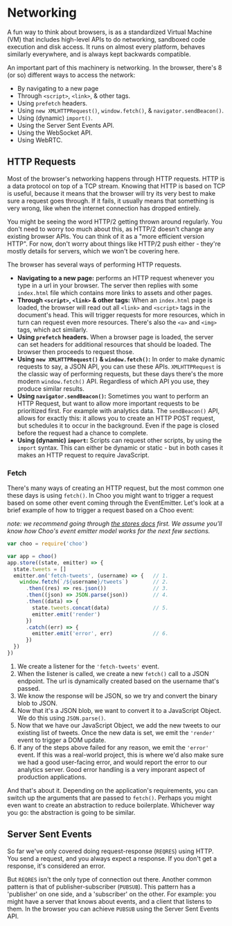 # Networking
A fun way to think about browsers, is as a standardized Virtual Machine (VM)
that includes high-level APIs to do networking, sandboxed code execution and
disk access. It runs on almost every platform, behaves similarly everywhere, and
is always kept backwards compatible.

An important part of this machinery is networking. In the browser, there's 8 (or
so) different ways to access the network:

- By navigating to a new page
- Through `<script>`, `<link>`, & other tags.
- Using `prefetch` headers.
- Using `new XMLHTTPRequest()`, `window.fetch()`, & `navigator.sendBeacon()`.
- Using (dynamic) `import()`.
- Using the Server Sent Events API.
- Using the WebSocket API.
- Using WebRTC.

## HTTP Requests
Most of the browser's networking happens through HTTP requests. HTTP is a
data protocol on top of a TCP stream. Knowing that HTTP is based on TCP is
useful, because it means that the browser will try its very best to make sure a
request goes through. If it fails, it usually means that something is very
wrong, like when the internet connection has dropped entirely.

You might be seeing the word HTTP/2 getting thrown around regularly. You don't
need to worry too much about this, as HTTP/2 doesn't change any existing browser
APIs. You can think of it as a "more efficient version HTTP". For now, don't
worry about things like HTTP/2 push either - they're mostly details for servers,
which we won't be covering here.

The browser has several ways of performing HTTP requests.
- __Navigating to a new page:__ performs an HTTP request whenever you type in a
  url in your browser. The server then replies with some `index.html` file which
  contains more links to assets and other pages.
- __Through `<script>`, `<link>` & other tags:__ When an `index.html` page is
  loaded, the browser will read out all `<link>` and `<script>` tags in the
  document's head. This will trigger requests for more resources, which in turn
  can request even more resources. There's also the `<a>` and `<img>` tags,
  which act similarly.
- __Using `prefetch` headers.__ When a browser page is loaded, the server can
  set headers for additional resources that should be loaded. The browser then
  proceeds to request those.
- __Using `new XMLHTTPRequest()` & `window.fetch()`:__ In order to make dynamic
  requests to say, a JSON API, you can use these APIs. `XMLHTTPRequest` is the
  classic way of performing requests, but these days there's the more modern
  `window.fetch()` API. Regardless of which API you use, they produce similar
  results.
- __Using `navigator.sendBeacon()`:__ Sometimes you want to perform an HTTP
  Request, but want to allow more important requests to be prioritized first.
  For example with analytics data. The `sendBeacon()`  API, allows for exactly
  this: it allows you to create an HTTP POST request, but schedules it to occur
  in the background. Even if the page is closed before the request had a chance
  to complete.
- __Using (dynamic) `import`:__ Scripts can request other scripts, by using the
  `import` syntax. This can either be dynamic or static - but in both cases it
  makes an HTTP request to require JavaScript.

### Fetch
There's many ways of creating an HTTP request, but the most common one these
days is using `fetch()`. In Choo you might want to trigger a request based on
some other event coming through the EventEmitter. Let's look at a brief example
of how to trigger a request based on a Choo event:

_note: we recommend going through [the stores docs](/reference/stores) first. We
assume you'll know how Choo's event emitter model works for the next few
sections._

```js
var choo = require('choo')

var app = choo()
app.store((state, emitter) => {
  state.tweets = []
  emitter.on('fetch-tweets', (username) => {   // 1.
    window.fetch(`/${username}/tweets`)        // 2.
      .then((res) => res.json())               // 3.
      .then((json) => JSON.parse(json))        // 4.
      .then((data) => {
        state.tweets.concat(data)              // 5.
        emitter.emit('render')
      })
      .catch((err) => {
        emitter.emit('error', err)             // 6.
      })
  })
})
```

1. We create a listener for the `'fetch-tweets'` event.
2. When the listener is called, we create a new `fetch()` call to a JSON
   endpoint. The url is dynamically created based on the username that's passed.
3. We know the response will be JSON, so we try and convert the binary blob to
   JSON.
4. Now that it's a JSON blob, we want to convert it to a JavaScript Object. We
   do this using `JSON.parse()`.
5. Now that we have our JavaScript Object, we add the new tweets to our existing
   list of tweets. Once the new data is set, we emit the `'render'` event to
   trigger a DOM update.
6. If any of the steps above failed for any reason, we emit the `'error'` event.
   If this was a real-world project, this is where we'd also make sure we had a
   good user-facing error, and would report the error to our analytics server.
   Good error handling is a very imporant aspect of production applications.

And that's about it. Depending on the application's requirements, you can switch
up the arguments that are passed to `fetch()`. Perhaps you might even want to
create an abstraction to reduce boilerplate. Whichever way you go: the
abstraction is going to be similar.

## Server Sent Events
So far we've only covered doing request-response (`REQRES`) using HTTP. You send
a request, and you always expect a response. If you don't get a response, it's
considered an error.

But `REQRES` isn't the only type of connection out there. Another common pattern
is that of publisher-subscriber (`PUBSUB`). This pattern has a 'publisher' on
one side, and a 'subscriber' on the other. For example: you might have a server
that knows about events, and a client that listens to them. In the browser you
can achieve `PUBSUB` using the Server Sent Events API.
